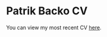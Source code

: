 # Patrik Backo CV
You can view my most recent CV [here](https://drive.google.com/file/d/1tF-lJyUYA8UPmMyPa3LnetCXgEG_o7mC/view?usp=sharing).
